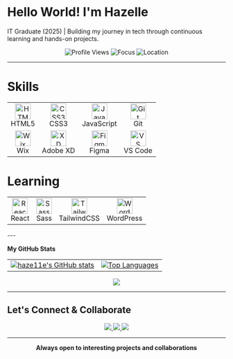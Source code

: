 # Hello World! I'm Hazelle
IT Graduate (2025) | Building my journey in tech through continuous learning and hands-on projects.

<div align="center">
  <img src="https://komarev.com/ghpvc/?username=haze11e&style=for-the-badge&color=ef4444" alt="Profile Views"/>
  <img src="https://img.shields.io/badge/Focus-Frontend%20Development-ef4444?style=for-the-badge&logo=google-chrome&logoColor=white" alt="Focus"/>
  <img src="https://img.shields.io/badge/Location-Philippines-dc2626?style=for-the-badge&logo=google-earth&logoColor=white" alt="Location"/>
</div>

---
# Skills

<div align="center">
  <table>
    <tr>
      <td align="center"><a href="https://developer.mozilla.org/en-US/docs/Glossary/HTML5" target="_blank" rel="noreferrer"><img src="https://raw.githubusercontent.com/danielcranney/readme-generator/main/public/icons/skills/html5-colored.svg" alt="HTML5" title="HTML5" width="36" height="36" /></a><br>HTML5</td>
      <td align="center"><a href="https://www.w3.org/TR/CSS/#css" target="_blank" rel="noreferrer"><img src="https://raw.githubusercontent.com/danielcranney/readme-generator/main/public/icons/skills/css3-colored.svg" alt="CSS3" title="CSS3" width="36" height="36" /></a><br>CSS3</td>
      <td align="center"><a href="https://developer.mozilla.org/en-US/docs/Web/JavaScript" target="_blank" rel="noreferrer"><img src="https://raw.githubusercontent.com/danielcranney/readme-generator/main/public/icons/skills/javascript-colored.svg" alt="JavaScript" title="JavaScript" width="36" height="36" /></a><br>JavaScript</td>
      <td align="center"><a href="https://git-scm.com/" target="_blank" rel="noreferrer"><img src="https://raw.githubusercontent.com/danielcranney/readme-generator/main/public/icons/skills/git-colored.svg" alt="Git" title="Git" width="36" height="36" /></a><br>Git</td>
    </tr>
    <tr>
      <td align="center"><a href="https://wix.com" target="_blank" rel="noreferrer"><img src="https://raw.githubusercontent.com/danielcranney/readme-generator/main/public/icons/skills/wix-colored.svg" alt="Wix" title="Wix" width="36" height="36" /></a><br>Wix</td>
      <td align="center"><a href="https://www.adobe.com/uk/products/xd.html" target="_blank" rel="noreferrer"><img src="https://raw.githubusercontent.com/danielcranney/readme-generator/main/public/icons/skills/xd-colored-dark.svg" alt="XD" title="XD" width="36" height="36" /></a><br>Adobe XD</td>
      <td align="center"><a href="https://www.figma.com/" target="_blank" rel="noreferrer"><img src="https://raw.githubusercontent.com/danielcranney/readme-generator/main/public/icons/skills/figma-colored.svg" alt="Figma" title="Figma" width="36" height="36" /></a><br>Figma</td>
      <td align="center"><a href="https://code.visualstudio.com/" target="_blank" rel="noreferrer"><img src="https://raw.githubusercontent.com/danielcranney/readme-generator/main/public/icons/skills/visualstudiocode-colored.svg" alt="VS Code" title="VS Code" width="36" height="36" /></a><br>VS Code</td>
    </tr>
  </table>
</div>

# Learning

<div align="center">
  <table>
    <tr>
      <td align="center"><a href="https://reactjs.org/" target="_blank" rel="noreferrer"><img src="https://raw.githubusercontent.com/danielcranney/readme-generator/main/public/icons/skills/react-colored.svg" alt="React" title="React" width="36" height="36" /></a><br>React</td>
      <td align="center"><a href="https://sass-lang.com/" target="_blank" rel="noreferrer"><img src="https://raw.githubusercontent.com/danielcranney/readme-generator/main/public/icons/skills/sass-colored.svg" alt="Sass" title="Sass" width="36" height="36" /></a><br>Sass</td>
      <td align="center"><a href="https://tailwindcss.com/" target="_blank" rel="noreferrer"><img src="https://raw.githubusercontent.com/danielcranney/readme-generator/main/public/icons/skills/tailwindcss-colored.svg" alt="TailwindCSS" title="TailwindCSS" width="36" height="36" /></a><br>TailwindCSS</td>
      <td align="center"><a href="https://wordpress.com" target="_blank" rel="noreferrer"><img src="https://raw.githubusercontent.com/danielcranney/readme-generator/main/public/icons/skills/wordpress-colored.svg" alt="Wordpress" title="Wordpress" width="36" height="36" /></a><br>WordPress</td>
    </tr>
  </table>
</div>
---

<b>My GitHub Stats</b>
<div align="center">
  <table>
    <tr>
      <td>
        <a href="http://www.github.com/haze11e">
          <img src="https://github-readme-stats.vercel.app/api?username=haze11e&show_icons=true&hide=&count_private=true&title_color=ef4444&text_color=ffffff&icon_color=ef4444&bg_color=1a1a1a&hide_border=true&show_icons=true&include_all_commits=true" alt="haze11e's GitHub stats" />
        </a>
      </td>
      <td>
        <a href="https://github.com/haze11e" align="left">
          <img src="https://github-readme-stats.vercel.app/api/top-langs/?username=haze11e&langs_count=15&title_color=ef4444&text_color=ffffff&icon_color=ef4444&bg_color=1a1a1a&hide_border=true&locale=en&custom_title=Top%20Languages&include_all_commits=true&count_private=true&layout=compact&hide=jupyter%20notebook,tex" alt="Top Languages" />
        </a>
      </td>
    </tr>
  </table>
</div>
<div align="center">
  <a href="http://www.github.com/haze11e">
    <img src="https://github-readme-streak-stats.herokuapp.com/?user=haze11e&stroke=ffffff&background=1a1a1a&ring=ef4444&fire=ef4444&currStreakNum=ffffff&currStreakLabel=ef4444&sideNums=ffffff&sideLabels=ffffff&dates=ffffff&hide_border=true" />
  </a>
</div>

---

## Let's Connect & Collaborate

<div align="center">
  <a href="https://www.linkedin.com/in/asence">
    <img src="https://img.shields.io/badge/LinkedIn-ef4444?style=for-the-badge&logo=linkedin&logoColor=white"/>
  </a>
  <a href="https://asencehazellejane1.wixsite.com/haze-portfolio">
    <img src="https://img.shields.io/badge/Portfolio-dc2626?style=for-the-badge&logo=safari&logoColor=white"/>
  </a>
  <a href="mailto:asence.hazelle@gmail.com">
    <img src="https://img.shields.io/badge/Gmail-b91c1c?style=for-the-badge&logo=gmail&logoColor=white"/>
  </a>
</div>

---

<div align="center">
  <b>Always open to interesting projects and collaborations</b>
</div>
